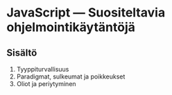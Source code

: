# JavaScript &mdash; Suositeltavia ohjelmointikäytäntöjä

## Sisältö

1. Tyyppiturvallisuus
2. Paradigmat, sulkeumat ja poikkeukset
3. Oliot ja periytyminen


